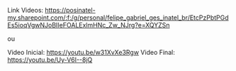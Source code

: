 Link Videos: https://posinatel-my.sharepoint.com/:f:/g/personal/felipe_gabriel_ges_inatel_br/EtcPzPbtPGdEs5ioqVgwNJoBIIeFOALExlmHNc_Zw_NJrg?e=XQYZSn

ou

Video Inicial: https://youtu.be/w31XvXe3Rgw
Video Final: https://youtu.be/Uy-V6I--8jQ
